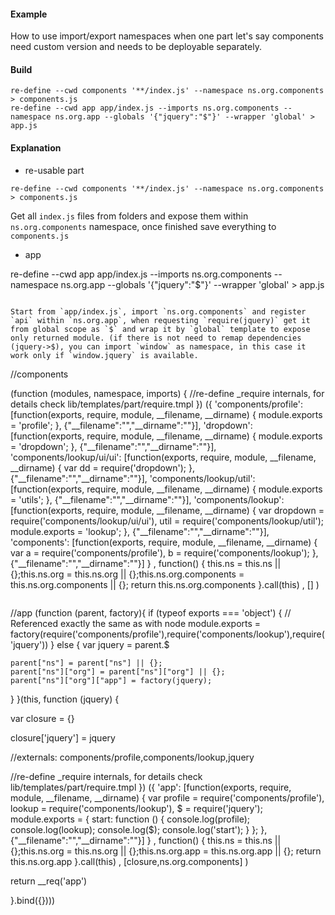 #### Example

How to use import/export namespaces when one part let's say components need custom version and needs to be deployable separately.

#### Build
```
re-define --cwd components '**/index.js' --namespace ns.org.components > components.js
re-define --cwd app app/index.js --imports ns.org.components --namespace ns.org.app --globals '{"jquery":"$"}' --wrapper 'global' > app.js
```
#### Explanation

* re-usable part

`re-define --cwd components '**/index.js' --namespace ns.org.components > components.js`

Get all `index.js` files from folders and expose them within `ns.org.components` namespace, once finished save everything to `components.js`

* app

re-define --cwd app app/index.js --imports ns.org.components --namespace ns.org.app --globals '{"jquery":"$"}' --wrapper 'global' > app.js
```

Start from `app/index.js`, import `ns.org.components` and register `api` within `ns.org.app`, when requesting `require(jquery)` get it from global scope as `$` and wrap it by `global` template to expose only returned module. (if there is not need to remap dependencies (jquery->$), you can import `window` as namespace, in this case it work only if `window.jquery` is available.

```
//components

(function (modules, namespace, imports) {
  //re-define _require internals, for details check lib/templates/part/require.tmpl
})
({ 
'components/profile': [function(exports, require, module, __filename, __dirname) { 
    module.exports = 'profile';
}, {"__filename":"","__dirname":""}], 
'dropdown': [function(exports, require, module, __filename, __dirname) { 
    module.exports = 'dropdown';
}, {"__filename":"","__dirname":""}], 
'components/lookup/ui/ui': [function(exports, require, module, __filename, __dirname) { 
    var dd = require('dropdown');
}, {"__filename":"","__dirname":""}], 
'components/lookup/util': [function(exports, require, module, __filename, __dirname) { 
    module.exports = 'utils';
}, {"__filename":"","__dirname":""}], 
'components/lookup': [function(exports, require, module, __filename, __dirname) { 
    var dropdown = require('components/lookup/ui/ui'), util = require('components/lookup/util');
    module.exports = 'lookup';
}, {"__filename":"","__dirname":""}], 
'components': [function(exports, require, module, __filename, __dirname) { 
    var a = require('components/profile'), b = require('components/lookup');
}, {"__filename":"","__dirname":""}]
}
,  function() { this.ns = this.ns || {};this.ns.org = this.ns.org || {};this.ns.org.components = this.ns.org.components || {}; return this.ns.org.components }.call(this) 
, []
)
```
```
//app
(function (parent, factory){
  if (typeof exports === 'object') {
    // Referenced exactly the same as with node
    module.exports = factory(require('components/profile'),require('components/lookup'),require('jquery'))
  } else {
    var jquery =  parent.$

    parent["ns"] = parent["ns"] || {};
    parent["ns"]["org"] = parent["ns"]["org"] || {};
    parent["ns"]["org"]["app"] = factory(jquery);

  }
  }(this, function (jquery) {

  var closure = {}

  closure['jquery'] = jquery

  //externals: components/profile,components/lookup,jquery 

  //re-define _require internals, for details check lib/templates/part/require.tmpl
})
({ 
'app': [function(exports, require, module, __filename, __dirname) { 
    var profile = require('components/profile'), lookup = require('components/lookup'), $ = require('jquery');
    module.exports = {
      start: function () {
        console.log(profile);
        console.log(lookup);
        console.log($);
        console.log('start');
      }
    };
}, {"__filename":"","__dirname":""}]
}
,  function() { this.ns = this.ns || {};this.ns.org = this.ns.org || {};this.ns.org.app = this.ns.org.app || {}; return this.ns.org.app }.call(this) 
, [closure,ns.org.components]
)

return __req('app')

}.bind({})))
```
